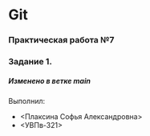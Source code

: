 # Git
### Практическая работа №7
### Задание 1.
##### Изменено в ветке main
Выполнил:
* <Плаксина Софья Александровна>
* <УВПв-321>
